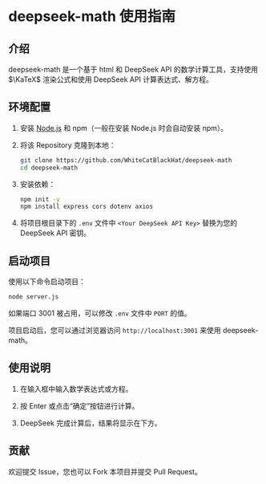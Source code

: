 # deepseek-math 使用指南

## 介绍

deepseek-math 是一个基于 html 和 DeepSeek API 的数学计算工具，支持使用 $\KaTeX$ 渲染公式和使用 DeepSeek API 计算表达式、解方程。

## 环境配置

1. 安装 [Node.js](https://nodejs.org/) 和 npm（一般在安装 Node.js 时会自动安装 npm）。

2. 将该 Repository 克隆到本地：

    ```bash
    git clone https://github.com/WhiteCatBlackHat/deepseek-math
    cd deepseek-math
    ```

3. 安装依赖：

    ```bash
    npm init -y
    npm install express cors dotenv axios
    ```

4. 将项目根目录下的 `.env` 文件中 `<Your DeepSeek API Key>` 替换为您的 DeepSeek API 密钥。

## 启动项目

使用以下命令启动项目：

```bash
node server.js
```

如果端口 3001 被占用，可以修改 `.env` 文件中 `PORT` 的值。

项目启动后，您可以通过浏览器访问 `http://localhost:3001` 来使用 deepseek-math。

## 使用说明

1. 在输入框中输入数学表达式或方程。

2. 按 Enter 或点击“确定”按钮进行计算。

3. DeepSeek 完成计算后，结果将显示在下方。

## 贡献

欢迎提交 Issue，您也可以 Fork 本项目并提交 Pull Request。